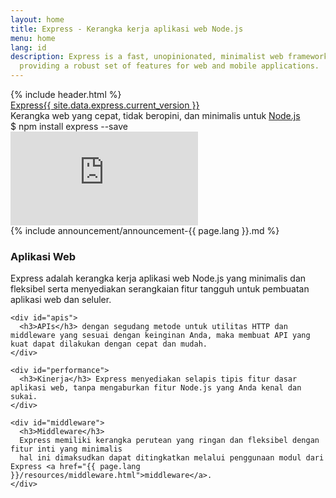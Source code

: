 ```yaml
---
layout: home
title: Express - Kerangka kerja aplikasi web Node.js
menu: home
lang: id
description: Express is a fast, unopinionated, minimalist web framework for Node.js,
  providing a robust set of features for web and mobile applications.
---
```

<section id="home-content">
  {% include header.html %}
  <div id="overlay"></div>
  <div id="homepage-leftpane" class="pane">
    <section id="description">
        <div class="express"><a href="/">Express</a><a href="{{ page.lang }}/changelog/4x.html#{{ site.data.express.current_version }}" id="express-version">{{ site.data.express.current_version }}</a></div>
        <span class="description">Kerangka web yang cepat, tidak beropini, dan minimalis untuk <a href='https://nodejs.org/en/'>Node.js</a></span>
    </section>
    <div id="install-command">$ npm install express --save</div>
  </div>
  <div id="homepage-rightpane" class="pane">
    <iframe src="https://www.youtube.com/embed/HxGt_3F0ULg" frameborder="0" allowfullscreen></iframe>
  </div>
</section>

<section id="announcements">
  {% include announcement/announcement-{{ page.lang }}.md %}
</section>

<section id="intro">

  <div id="boxes" class="clearfix">
    <div id="web-applications">
      <h3>Aplikasi Web</h3> Express adalah kerangka kerja aplikasi web Node.js yang minimalis dan fleksibel serta menyediakan serangkaian fitur tangguh untuk pembuatan aplikasi web dan seluler.
    </div>

    <div id="apis">
      <h3>APIs</h3> dengan segudang metode untuk utilitas HTTP dan middleware yang sesuai dengan keinginan Anda, maka membuat API yang kuat dapat dilakukan dengan cepat dan mudah.
    </div>

    <div id="performance">
      <h3>Kinerja</h3> Express menyediakan selapis tipis fitur dasar aplikasi web, tanpa mengaburkan fitur Node.js yang Anda kenal dan sukai.
    </div>

    <div id="middleware">
      <h3>Middleware</h3>
      Express memiliki kerangka perutean yang ringan dan fleksibel dengan fitur inti yang minimalis
      hal ini dimaksudkan dapat ditingkatkan melalui penggunaan modul dari Express <a href="{{ page.lang }}/resources/middleware.html">middleware</a>.
    </div>

  </div>

</section>
